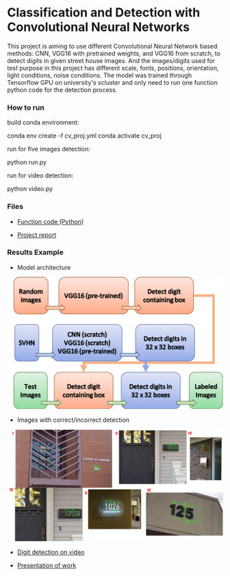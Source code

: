 # Classification and Detection with Convolutional Neural Networks

This project is aiming to use different Convolutional Neural Network based methods: CNN, VGG16 with pretrained weights, and VGG16 from scratch, to detect digits in given street house images. And the images/digits used for test purpose in this project has different scale, fonts, positions, orientation, light conditions, noise conditions. The model was trained through Tensorflow GPU on university's scluster and only need to run one function python code for the detection process.

### How to run

build conda environment:

conda env create -f cv_proj.yml
conda activate cv_proj

run for five images detection:

python run.py

run for video detection:

python video.py

### Files

* [Function code (Python)](https://github.com/chd415/Computer-Version/blob/master/Classification-and-Detection-with-Convolutional-Neural-Networks/run.py)

* [Project report](https://github.com/chd415/Computer-Version/blob/master/Classification-and-Detection-with-Convolutional-Neural-Networks/report.pdf)


### Results Example

* Model architecture
<img src="./licence/flowchart.png" width="850" />

* Images with correct/incorrect detection

<img src="./licence/fiveimage.png" width="850" />



* [Digit detection on video](https://www.dropbox.com/s/yem9rn8a5y0esij/output.mp4?dl=0)

* [Presentation of work](https://www.dropbox.com/s/t4xni9ne5ruueru/presentation.mp4?dl=0)



